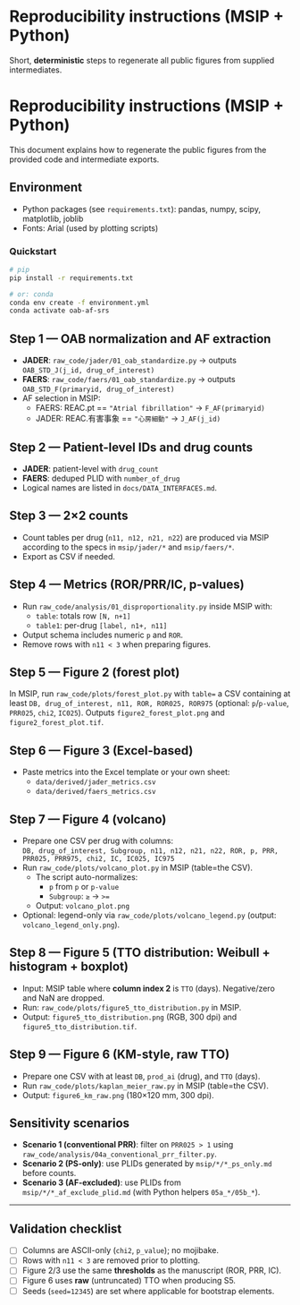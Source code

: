 # Reproducibility instructions (MSIP + Python)

Short, **deterministic** steps to regenerate all public figures from supplied intermediates.

# Reproducibility instructions (MSIP + Python)

This document explains how to regenerate the public figures from the provided code and intermediate exports.

## Environment
- Python packages (see `requirements.txt`): pandas, numpy, scipy, matplotlib, joblib
- Fonts: Arial (used by plotting scripts)

### Quickstart

```bash
# pip
pip install -r requirements.txt

# or: conda
conda env create -f environment.yml
conda activate oab-af-srs
```

## Step 1 — OAB normalization and AF extraction
- **JADER**: `raw_code/jader/01_oab_standardize.py` → outputs `OAB_STD_J(j_id, drug_of_interest)`
- **FAERS**: `raw_code/faers/01_oab_standardize.py` → outputs `OAB_STD_F(primaryid, drug_of_interest)`
- AF selection in MSIP:
  - FAERS: REAC.pt == `"Atrial fibrillation"` → `F_AF(primaryid)`
  - JADER: REAC.有害事象 == `"心房細動"` → `J_AF(j_id)`

## Step 2 — Patient-level IDs and drug counts
- **JADER**: patient-level with `drug_count`
- **FAERS**: deduped PLID with `number_of_drug`
- Logical names are listed in `docs/DATA_INTERFACES.md`.

## Step 3 — 2×2 counts
- Count tables per drug (`n11, n12, n21, n22`) are produced via MSIP according to the specs in `msip/jader/*` and `msip/faers/*`.
- Export as CSV if needed.

## Step 4 — Metrics (ROR/PRR/IC, p-values)
- Run `raw_code/analysis/01_disproportionality.py` inside MSIP with:
  - `table`: totals row `[N, n+1]`
  - `table1`: per-drug `[label, n1+, n11]`
- Output schema includes numeric `p` and `ROR`.
- Remove rows with `n11 < 3` when preparing figures.

## Step 5 — Figure 2 (forest plot)
In MSIP, run `raw_code/plots/forest_plot.py` with `table=` a CSV containing at least
`DB, drug_of_interest, n11, ROR, ROR025, ROR975` (optional: `p`/`p-value`, `PRR025`, `chi2`, `IC025`).
Outputs `figure2_forest_plot.png` and `figure2_forest_plot.tif`.

## Step 6 — Figure 3 (Excel-based)
- Paste metrics into the Excel template or your own sheet:
  - `data/derived/jader_metrics.csv`
  - `data/derived/faers_metrics.csv`

## Step 7 — Figure 4 (volcano)
- Prepare one CSV per drug with columns:  
  `DB, drug_of_interest, Subgroup, n11, n12, n21, n22, ROR, p, PRR, PRR025, PRR975, chi2, IC, IC025, IC975`
- Run `raw_code/plots/volcano_plot.py` in MSIP (table=the CSV).
  - The script auto-normalizes:
    - `p` from `p` or `p-value`
    - `Subgroup`: `≥` → `>=`
  - Output: `volcano_plot.png`
- Optional: legend-only via `raw_code/plots/volcano_legend.py` (output: `volcano_legend_only.png`).

## Step 8 — Figure 5 (TTO distribution: Weibull + histogram + boxplot)
- Input: MSIP table where **column index 2** is `TTO` (days). Negative/zero and NaN are dropped.
- Run: `raw_code/plots/figure5_tto_distribution.py` in MSIP.
- Output: `figure5_tto_distribution.png` (RGB, 300 dpi) and `figure5_tto_distribution.tif`.

## Step 9 — Figure 6 (KM-style, raw TTO)
- Prepare one CSV with at least `DB`, `prod_ai` (drug), and `TTO` (days).
- Run `raw_code/plots/kaplan_meier_raw.py` in MSIP (table=the CSV).
- Output: `figure6_km_raw.png` (180×120 mm, 300 dpi).

## Sensitivity scenarios
- **Scenario 1 (conventional PRR)**: filter on `PRR025 > 1` using `raw_code/analysis/04a_conventional_prr_filter.py`.
- **Scenario 2 (PS-only)**: use PLIDs generated by `msip/*/*_ps_only.md` before counts.
- **Scenario 3 (AF-excluded)**: use PLIDs from `msip/*/*_af_exclude_plid.md` (with Python helpers `05a_*/05b_*`).


---
## Validation checklist

- [ ] Columns are ASCII-only (`chi2`, `p_value`); no mojibake.
- [ ] Rows with `n11 < 3` are removed prior to plotting.
- [ ] Figure 2/3 use the same **thresholds** as the manuscript (ROR, PRR, IC).
- [ ] Figure 6 uses **raw** (untruncated) TTO when producing S5.
- [ ] Seeds (`seed=12345`) are set where applicable for bootstrap elements.
